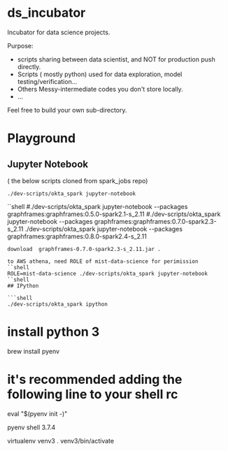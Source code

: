 # ds_incubator
Incubator for data science projects.

Purpose:
 * scripts sharing between data scientist, and NOT for production push directly. 
 * Scripts ( mostly python) used for data exploration, model testing/verification...
 * Others Messy-intermediate codes you don't store locally.
 * ... 

Feel free to build your own sub-directory.

# Playground
## Jupyter Notebook
( the below scripts cloned from spark_jobs repo)

```shell
./dev-scripts/okta_spark jupyter-notebook
```

``shell
#./dev-scripts/okta_spark jupyter-notebook --packages graphframes:graphframes:0.5.0-spark2.1-s_2.11
#./dev-scripts/okta_spark jupyter-notebook --packages graphframes:graphframes:0.7.0-spark2.3-s_2.11
./dev-scripts/okta_spark jupyter-notebook --packages graphframes:graphframes:0.8.0-spark2.4-s_2.11
 
```
download  graphframes-0.7.0-spark2.3-s_2.11.jar .
 
to AWS athena, need ROLE of mist-data-science for perimission
``shell 
ROLE=mist-data-science ./dev-scripts/okta_spark jupyter-notebook
``shell
## IPython

```shell
./dev-scripts/okta_spark ipython
```


# install python 3
brew install pyenv
# it's recommended adding the following line to your shell rc
eval "$(pyenv init -)"

pyenv shell 3.7.4

virtualenv venv3
. venv3/bin/activate
